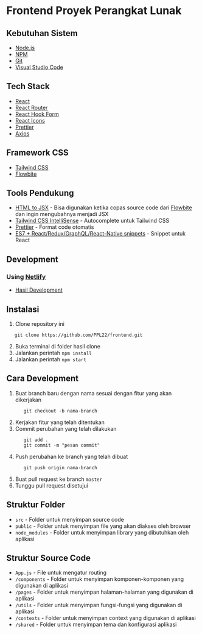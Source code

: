 # Frontend Proyek Perangkat Lunak

## Kebutuhan Sistem

-   [Node.js](https://nodejs.org/en/)
-   [NPM](https://www.npmjs.com/)
-   [Git](https://git-scm.com/)
-   [Visual Studio Code](https://code.visualstudio.com/)

## Tech Stack

-   [React](https://reactjs.org/)
-   [React Router](https://reactrouter.com/)
-   [React Hook Form](https://react-hook-form.com/)
-   [React Icons](https://react-icons.github.io/react-icons/)
-   [Prettier](https://prettier.io/)
-   [Axios](https://axios-http.com/)

## Framework CSS

-   [Tailwind CSS](https://tailwindcss.com/)
-   [Flowbite](https://flowbite.com/docs)

## Tools Pendukung

-   [HTML to JSX](https://magic.reactjs.net/htmltojsx.htm) - Bisa digunakan ketika copas source code dari [Flowbite](https://flowbite.com/docs)
    dan ingin mengubahnya menjadi JSX
-   [Tailwind CSS IntelliSense](https://marketplace.visualstudio.com/items?itemName=bradlc.vscode-tailwindcss) - Autocomplete untuk Tailwind CSS
-   [Prettier](https://marketplace.visualstudio.com/items?itemName=esbenp.prettier-vscode) - Format code otomatis
-   [ES7 + React/Redux/GraphQL/React-Native snippets](https://marketplace.visualstudio.com/items?itemName=dsznajder.es7-react-js-snippets) - Snippet untuk React

## Development

### Using [Netlify](https://www.netlify.com/)

-   [Hasil Development](https://frontend-ppl.netlify.app/)

## Instalasi

1. Clone repository ini

```
   git clone https://github.com/PPL22/frontend.git
```

2. Buka terminal di folder hasil clone
3. Jalankan perintah `npm install`
4. Jalankan perintah `npm start`

## Cara Development

1. Buat branch baru dengan nama sesuai dengan fitur yang akan dikerjakan
    ```
       git checkout -b nama-branch
    ```
2. Kerjakan fitur yang telah ditentukan
3. Commit perubahan yang telah dilakukan
    ```
       git add .
       git commit -m "pesan commit"
    ```
4. Push perubahan ke branch yang telah dibuat
    ```
       git push origin nama-branch
    ```
5. Buat pull request ke branch `master`
6. Tunggu pull request disetujui

## Struktur Folder

-   `src` - Folder untuk menyimpan source code
-   `public` - Folder untuk menyimpan file yang akan diakses oleh browser
-   `node_modules` - Folder untuk menyimpan library yang dibutuhkan oleh aplikasi

## Struktur Source Code

-   `App.js` - File untuk mengatur routing
-   `/components` - Folder untuk menyimpan komponen-komponen yang digunakan di aplikasi
-   `/pages` - Folder untuk menyimpan halaman-halaman yang digunakan di aplikasi
-   `/utils` - Folder untuk menyimpan fungsi-fungsi yang digunakan di aplikasi
-   `/contexts` - Folder untuk menyimpan context yang digunakan di aplikasi
-   `/shared` - Folder untuk menyimpan tema dan konfigurasi aplikasi
